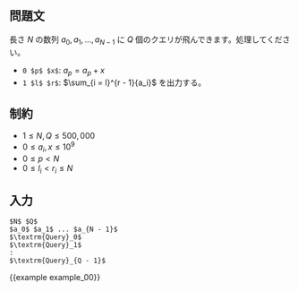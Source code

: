 問題文
---------

長さ $N$ の数列 $a_0, a_1, ..., a_{N-1}$ に $Q$ 個のクエリが飛んできます。処理してください。

- `0 $p$ $x$`: $a_p = a_p + x$
- `1 $l$ $r$`: $\sum_{i = l}^{r - 1}{a_i}$ を出力する。

制約
---------

- $1 \leq N, Q \leq 500,000$
- $0 \leq a_i, x \leq 10^9$
- $0 \leq p < N$
- $0 \leq l_i < r_i \leq N$

入力
---------

~~~
$N$ $Q$
$a_0$ $a_1$ ... $a_{N - 1}$
$\textrm{Query}_0$
$\textrm{Query}_1$
:
$\textrm{Query}_{Q - 1}$
~~~

{{example example_00}}
